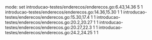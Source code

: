 mode: set
introducao-testes/enderecos/enderecos.go:6.43,14.36 5 1
introducao-testes/enderecos/enderecos.go:14.36,15.30 1 1
introducao-testes/enderecos/enderecos.go:15.30,17.4 1 1
introducao-testes/enderecos/enderecos.go:20.2,20.27 1 1
introducao-testes/enderecos/enderecos.go:20.27,22.3 1 1
introducao-testes/enderecos/enderecos.go:24.2,24.25 1 1
